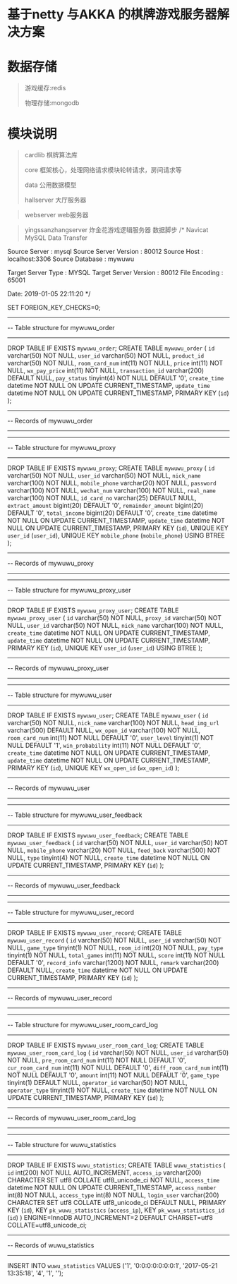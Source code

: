 # 基于netty 与AKKA 的棋牌游戏服务器解决方案

# 数据存储

> 游戏缓存:redis
>
> 物理存储:mongodb

# 模块说明

> cardlib 棋牌算法库
>
> core 框架核心，处理网络请求模块轮转请求，房间请求等
>
> data 公用数据模型
>
> hallserver 大厅服务器

> webserver web服务器

> yingssanzhangserver 炸金花游戏逻辑服务器
> 数据脚步 
/*
Navicat MySQL Data Transfer

Source Server         : mysql
Source Server Version : 80012
Source Host           : localhost:3306
Source Database       : mywuwu

Target Server Type    : MYSQL
Target Server Version : 80012
File Encoding         : 65001

Date: 2019-01-05 22:11:20
*/

SET FOREIGN_KEY_CHECKS=0;

-- ----------------------------
-- Table structure for mywuwu_order
-- ----------------------------
DROP TABLE IF EXISTS `mywuwu_order`;
CREATE TABLE `mywuwu_order` (
  `id` varchar(50) NOT NULL,
  `user_id` varchar(50) NOT NULL,
  `product_id` varchar(50) NOT NULL,
  `room_card_num` int(11) NOT NULL,
  `price` int(11) NOT NULL,
  `wx_pay_price` int(11) NOT NULL,
  `transaction_id` varchar(200) DEFAULT NULL,
  `pay_status` tinyint(4) NOT NULL DEFAULT '0',
  `create_time` datetime NOT NULL ON UPDATE CURRENT_TIMESTAMP,
  `update_time` datetime NOT NULL ON UPDATE CURRENT_TIMESTAMP,
  PRIMARY KEY (`id`)
);
-- ----------------------------
-- Records of mywuwu_order
-- ----------------------------

-- ----------------------------
-- Table structure for mywuwu_proxy
-- ----------------------------
DROP TABLE IF EXISTS `mywuwu_proxy`;
CREATE TABLE `mywuwu_proxy` (
  `id` varchar(50) NOT NULL,
  `user_id` varchar(50) NOT NULL,
  `nick_name` varchar(100) NOT NULL,
  `mobile_phone` varchar(20) NOT NULL,
  `password` varchar(100) NOT NULL,
  `wechat_num` varchar(100) NOT NULL,
  `real_name` varchar(100) NOT NULL,
  `id_card_no` varchar(25) DEFAULT NULL,
  `extract_amount` bigint(20) DEFAULT '0',
  `remainder_amount` bigint(20) DEFAULT '0',
  `total_income` bigint(20) DEFAULT '0',
  `create_time` datetime NOT NULL ON UPDATE CURRENT_TIMESTAMP,
  `update_time` datetime NOT NULL ON UPDATE CURRENT_TIMESTAMP,
  PRIMARY KEY (`id`),
  UNIQUE KEY `user_id` (`user_id`),
  UNIQUE KEY `mobile_phone` (`mobile_phone`) USING BTREE
);

-- ----------------------------
-- Records of mywuwu_proxy
-- ----------------------------

-- ----------------------------
-- Table structure for mywuwu_proxy_user
-- ----------------------------
DROP TABLE IF EXISTS `mywuwu_proxy_user`;
CREATE TABLE `mywuwu_proxy_user` (
  `id` varchar(50) NOT NULL,
  `proxy_id` varchar(50) NOT NULL,
  `user_id` varchar(50) NOT NULL,
  `nick_name` varchar(100) NOT NULL,
  `create_time` datetime NOT NULL ON UPDATE CURRENT_TIMESTAMP,
  `update_time` datetime NOT NULL ON UPDATE CURRENT_TIMESTAMP,
  PRIMARY KEY (`id`),
  UNIQUE KEY `user_id` (`user_id`) USING BTREE
);

-- ----------------------------
-- Records of mywuwu_proxy_user
-- ----------------------------

-- ----------------------------
-- Table structure for mywuwu_user
-- ----------------------------
DROP TABLE IF EXISTS `mywuwu_user`;
CREATE TABLE `mywuwu_user` (
  `id` varchar(50) NOT NULL,
  `nick_name` varchar(100) NOT NULL,
  `head_img_url` varchar(500) DEFAULT NULL,
  `wx_open_id` varchar(100) NOT NULL,
  `room_card_num` int(11) NOT NULL DEFAULT '0',
  `user_level` tinyint(1) NOT NULL DEFAULT '1',
  `win_probability` int(11) NOT NULL DEFAULT '0',
  `create_time` datetime NOT NULL ON UPDATE CURRENT_TIMESTAMP,
  `update_time` datetime NOT NULL ON UPDATE CURRENT_TIMESTAMP,
  PRIMARY KEY (`id`),
  UNIQUE KEY `wx_open_id` (`wx_open_id`)
);

-- ----------------------------
-- Records of mywuwu_user
-- ----------------------------

-- ----------------------------
-- Table structure for mywuwu_user_feedback
-- ----------------------------
DROP TABLE IF EXISTS `mywuwu_user_feedback`;
CREATE TABLE `mywuwu_user_feedback` (
  `id` varchar(50) NOT NULL,
  `user_id` varchar(50) NOT NULL,
  `mobile_phone` varchar(20) NOT NULL,
  `feed_back` varchar(500) NOT NULL,
  `type` tinyint(4) NOT NULL,
  `create_time` datetime NOT NULL ON UPDATE CURRENT_TIMESTAMP,
  PRIMARY KEY (`id`)
);

-- ----------------------------
-- Records of mywuwu_user_feedback
-- ----------------------------

-- ----------------------------
-- Table structure for mywuwu_user_record
-- ----------------------------
DROP TABLE IF EXISTS `mywuwu_user_record`;
CREATE TABLE `mywuwu_user_record` (
  `id` varchar(50) NOT NULL,
  `user_id` varchar(50) NOT NULL,
  `game_type` tinyint(1) NOT NULL,
  `room_id` int(20) NOT NULL,
  `pay_type` tinyint(1) NOT NULL,
  `total_games` int(11) NOT NULL,
  `score` int(11) NOT NULL DEFAULT '0',
  `record_info` varchar(1200) NOT NULL,
  `remark` varchar(200) DEFAULT NULL,
  `create_time` datetime NOT NULL ON UPDATE CURRENT_TIMESTAMP,
  PRIMARY KEY (`id`)
);

-- ----------------------------
-- Records of mywuwu_user_record
-- ----------------------------

-- ----------------------------
-- Table structure for mywuwu_user_room_card_log
-- ----------------------------
DROP TABLE IF EXISTS `mywuwu_user_room_card_log`;
CREATE TABLE `mywuwu_user_room_card_log` (
  `id` varchar(50) NOT NULL,
  `user_id` varchar(50) NOT NULL,
  `pre_room_card_num` int(11) NOT NULL DEFAULT '0',
  `cur_room_card_num` int(11) NOT NULL DEFAULT '0',
  `diff_room_card_num` int(11) NOT NULL DEFAULT '0',
  `amount` int(11) NOT NULL DEFAULT '0',
  `game_type` tinyint(1) DEFAULT NULL,
  `operator_id` varchar(50) NOT NULL,
  `operator_type` tinyint(1) NOT NULL,
  `create_time` datetime NOT NULL ON UPDATE CURRENT_TIMESTAMP,
  PRIMARY KEY (`id`)
);

-- ----------------------------
-- Records of mywuwu_user_room_card_log
-- ----------------------------

-- ----------------------------
-- Table structure for wuwu_statistics
-- ----------------------------
DROP TABLE IF EXISTS `wuwu_statistics`;
CREATE TABLE `wuwu_statistics` (
  `id` int(200) NOT NULL AUTO_INCREMENT,
  `access_ip` varchar(200) CHARACTER SET utf8 COLLATE utf8_unicode_ci NOT NULL,
  `access_time` datetime NOT NULL ON UPDATE CURRENT_TIMESTAMP,
  `access_number` int(8) NOT NULL,
  `access_type` int(8) NOT NULL,
  `login_user` varchar(200) CHARACTER SET utf8 COLLATE utf8_unicode_ci DEFAULT NULL,
  PRIMARY KEY (`id`),
  KEY `pk_wuwu_statistics` (`access_ip`),
  KEY `pk_wuwu_statistics_id` (`id`)
) ENGINE=InnoDB AUTO_INCREMENT=2 DEFAULT CHARSET=utf8 COLLATE=utf8_unicode_ci;

-- ----------------------------
-- Records of wuwu_statistics
-- ----------------------------
INSERT INTO `wuwu_statistics` VALUES ('1', '0:0:0:0:0:0:0:1', '2017-05-21 13:35:18', '4', '1', '');

